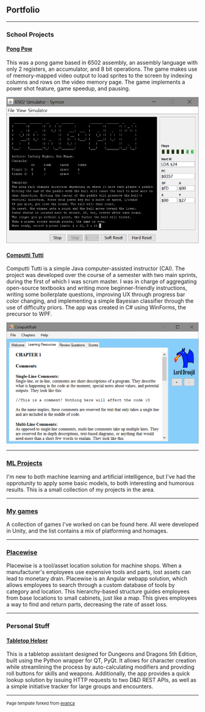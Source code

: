 ## Portfolio

---

### School Projects

#### [Pong Pow](https://github.com/HugheZ/PongPow)

This was a pong game based in 6502 assembly, an assembly language with only 2 registers, an accumulator, and 8 bit operations. The game makes use of memory-mapped video output to load sprites to the screen by indexing columns and rows on the video memory page. The game implements a power shot feature, game speedup, and pausing.

<img src="images/pong_splash.png?raw=true"/>

#### [Computti Tutti](https://github.com/Ivoah/ComputtiTutti)

Computti Tutti is a simple Java computer-assisted instructor (CAI). The project was developed over the course of a semester with two main sprints, during the first of which I was scrum master. I was in charge of aggregating open-source textbooks and writing more beginner-friendly instructions, writing some boilerplate questions, improving UX through progress bar color changing, and implementing a simple Bayesian classifier through the use of difficulty priors. The app was created in C# using WinForms, the precursor to WPF.

<img src="images/ComputtiTutti_splash.png?raw=true"/>

---

### [ML Projects](ML_page.md)

I'm new to both machine learning and artificial intelligence, but I've had the opprotunity to apply some basic models, to both interesting and humorous results. This is a small collection of my projects in the area.

---

### [My games](game_page.md)

A collection of games I've worked on can be found here. All were developed in Unity, and the list contains a mix of platforming and homages.

---

### [Placewise](https://github.com/peterlowrance/placewise)

Placewise is a tool/asset location solution for machine shops. When a manufacturer's employees use expensive tools and parts, lost assets can lead to monetary drain. Placewise is an Angular webapp solution, which allows employees to search through a custom database of tools by category and location. This hierarchy-based structure guides employees from base locations to small cabinets, just like a map. This gives employees a way to find and return parts, decreasing the rate of asset loss.

---

### Personal Stuff

#### [Tabletop Helper](https://github.com/HugheZ/Tabletop_Helper)

This is a tabletop assistant designed for Dungeons and Dragons 5th Edition, built using the Python wrapper for QT, PyQt. It allows for character creation while streamlining the process by auto-calculating modifiers and providing roll buttons for skills and weapons. Additionally, the app provides a quick lookup solution by issuing HTTP requests to two D&D REST APIs, as well as a simple initiative tracker for large groups and encounters.


---
<p style="font-size:11px">Page template forked from <a href="https://github.com/evanca/quick-portfolio">evanca</a></p>
<!-- Remove above link if you don't want to attibute -->
